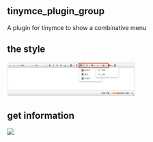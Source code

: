 ## tinymce_plugin_group

A plugin for tinymce to show a combinative  menu


## the style

![img](./img/show.png)


## get information

![](http://freestyle21.cn/2015/04/18/tinymce-plugin-group/)